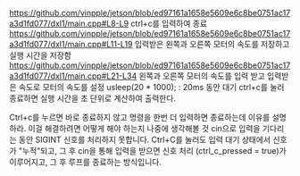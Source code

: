 https://github.com/vinpple/jetson/blob/ed97161a1658e5609e6c8be0751ac17a3d1fd077/dxl1/main.cpp#L8-L9
ctrl+c를 입력하여 종료
https://github.com/vinpple/jetson/blob/ed97161a1658e5609e6c8be0751ac17a3d1fd077/dxl1/main.cpp#L11-L19
입력받은 왼쪽과 오른쪽 모터의 속도를 저장하고 실행 시간을 저장함
https://github.com/vinpple/jetson/blob/ed97161a1658e5609e6c8be0751ac17a3d1fd077/dxl1/main.cpp#L21-L34
왼쪽과 오른쪽 모터의 속도를 입력 받고 입력받은 속도로 모터의 속도를 설정 
usleep(20 * 1000); : 20ms 동안 대기
ctrl+c를 눌러 종료하면 실행 시간을 초 단위로 계산하여 출력한다.

Ctrl+c를 누르면 바로 종료하지 않고 명령을 한번 더 입력하면 종료하는데 이유를 설명하라. 이걸 해결하려면 어떻게 해야 하는지 나중에 생각해볼 것
cin으로 입력을 기다리는 동안 SIGINT 신호를 처리하지 못합니다. Ctrl+C를 눌러도 입력 대기 상태에서 신호가 "누적"되고, 그 후 cin을 통해 입력을 받으면 신호 처리 (ctrl_c_pressed = true)가 이루어지고, 그 후 루프를 종료하는 방식입니다.
